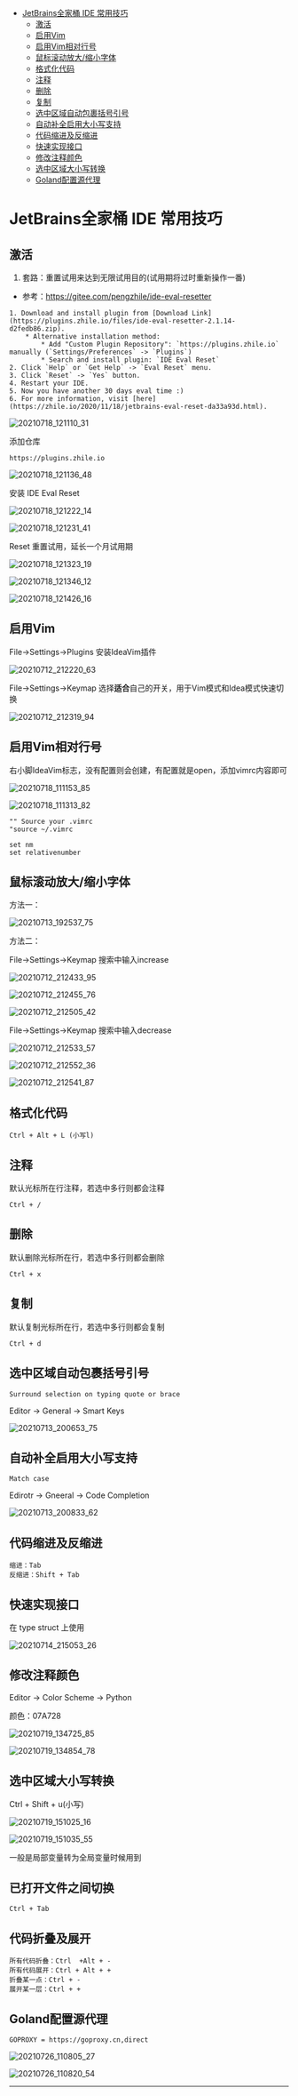 <!-- MDTOC maxdepth:6 firsth1:1 numbering:0 flatten:0 bullets:1 updateOnSave:1 -->

- [JetBrains全家桶 IDE 常用技巧](#jetbrains全家桶-ide-常用技巧)   
   - [激活](#激活)   
   - [启用Vim](#启用vim)   
   - [启用Vim相对行号](#启用vim相对行号)   
   - [鼠标滚动放大/缩小字体](#鼠标滚动放大缩小字体)   
   - [格式化代码](#格式化代码)   
   - [注释](#注释)   
   - [删除](#删除)   
   - [复制](#复制)   
   - [选中区域自动包裹括号引号](#选中区域自动包裹括号引号)   
   - [自动补全启用大小写支持](#自动补全启用大小写支持)   
   - [代码缩进及反缩进](#代码缩进及反缩进)   
   - [快速实现接口](#快速实现接口)   
   - [修改注释颜色](#修改注释颜色)   
   - [选中区域大小写转换](#选中区域大小写转换)   
   - [Goland配置源代理](#Goland配置源代理)   

<!-- /MDTOC -->
# JetBrains全家桶 IDE 常用技巧

## 激活

1. 套路：重置试用来达到无限试用目的(试用期将过时重新操作一番)

* 参考：<https://gitee.com/pengzhile/ide-eval-resetter>

```
1. Download and install plugin from [Download Link](https://plugins.zhile.io/files/ide-eval-resetter-2.1.14-d2fedb86.zip).
    * Alternative installation method:
        * Add "Custom Plugin Repository": `https://plugins.zhile.io` manually (`Settings/Preferences` -> `Plugins`)
        * Search and install plugin: `IDE Eval Reset`
2. Click `Help` or `Get Help` -> `Eval Reset` menu.
3. Click `Reset` -> `Yes` button.
4. Restart your IDE.
5. Now you have another 30 days eval time :)
6. For more information, visit [here](https://zhile.io/2020/11/18/jetbrains-eval-reset-da33a93d.html).
```


![20210718_121110_31](image/20210718_121110_31.png)

添加仓库


```
https://plugins.zhile.io
```

![20210718_121136_48](image/20210718_121136_48.png)

安装 IDE Eval Reset

![20210718_121222_14](image/20210718_121222_14.png)

![20210718_121231_41](image/20210718_121231_41.png)

Reset 重置试用，延长一个月试用期

![20210718_121323_19](image/20210718_121323_19.png)

![20210718_121346_12](image/20210718_121346_12.png)


![20210718_121426_16](image/20210718_121426_16.png)

## 启用Vim

File->Settings->Plugins 安装IdeaVim插件

![20210712_212220_63](image/20210712_212220_63.png)

File->Settings->Keymap 选择**适合**自己的开关，用于Vim模式和Idea模式快速切换


![20210712_212319_94](image/20210712_212319_94.png)

## 启用Vim相对行号

右小脚IdeaVim标志，没有配置则会创建，有配置就是open，添加vimrc内容即可

![20210718_111153_85](image/20210718_111153_85.png)

![20210718_111313_82](image/20210718_111313_82.png)


```
"" Source your .vimrc
"source ~/.vimrc

set nm
set relativenumber
```


## 鼠标滚动放大/缩小字体

方法一：

![20210713_192537_75](image/20210713_192537_75.png)

方法二：

File->Settings->Keymap 搜索中输入increase

![20210712_212433_95](image/20210712_212433_95.png)

![20210712_212455_76](image/20210712_212455_76.png)

![20210712_212505_42](image/20210712_212505_42.png)

File->Settings->Keymap 搜索中输入decrease

![20210712_212533_57](image/20210712_212533_57.png)

![20210712_212552_36](image/20210712_212552_36.png)

![20210712_212541_87](image/20210712_212541_87.png)

## 格式化代码

```
Ctrl + Alt + L (小写l)
```

## 注释

默认光标所在行注释，若选中多行则都会注释

```
Ctrl + /
```

## 删除

默认删除光标所在行，若选中多行则都会删除

```
Ctrl + x
```

## 复制

默认复制光标所在行，若选中多行则都会复制

```
Ctrl + d
```

## 选中区域自动包裹括号引号

```
Surround selection on typing quote or brace
```

Editor -> General -> Smart Keys

![20210713_200653_75](image/20210713_200653_75.png)


## 自动补全启用大小写支持

```
Match case
```

Edirotr -> Gneeral -> Code Completion

![20210713_200833_62](image/20210713_200833_62.png)


## 代码缩进及反缩进

```
缩进：Tab
反缩进：Shift + Tab
```

## 快速实现接口

在 type struct 上使用

![20210714_215053_26](image/20210714_215053_26.png)


## 修改注释颜色

Editor -> Color Scheme -> Python

颜色：07A728

![20210719_134725_85](image/20210719_134725_85.png)

![20210719_134854_78](image/20210719_134854_78.png)


## 选中区域大小写转换

Ctrl + Shift + u(小写)

![20210719_151025_16](image/20210719_151025_16.png)

![20210719_151035_55](image/20210719_151035_55.png)

一般是局部变量转为全局变量时候用到


## 已打开文件之间切换

```
Ctrl + Tab
```

## 代码折叠及展开

```
所有代码折叠：Ctrl  +Alt + -
所有代码展开：Ctrl + Alt + +
折叠某一点：Ctrl + -
展开某一层：Ctrl + +
```

## Goland配置源代理

```
GOPROXY = https://goproxy.cn,direct
```

![20210726_110805_27](image/20210726_110805_27.png)

![20210726_110820_54](image/20210726_110820_54.png)

---
